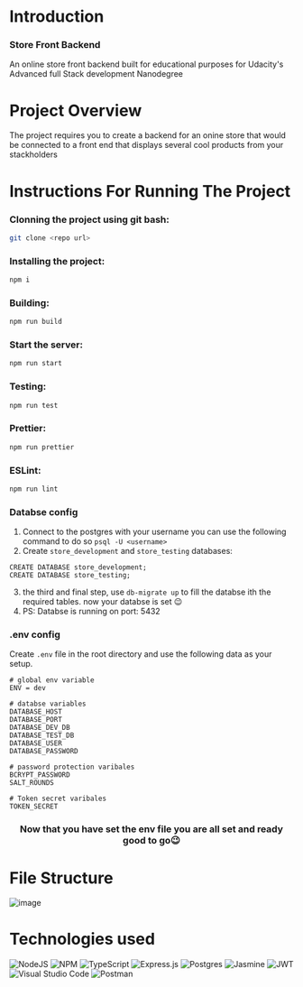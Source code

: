 <h1>Introduction</h1>
<h3>Store Front Backend</h3>
<p>An online store front backend built for educational purposes for Udacity's Advanced full Stack development Nanodegree</p>
<h1>Project Overview</h1>
<p>The project requires you to create a backend for an onine store that would be connected to a front end that displays several cool products from your stackholders</p>
<h1>Instructions For Running The Project</h1>

<h3>Clonning the project using git bash: </h3>

```bash
git clone <repo url>
```

<h3>Installing the project: </h3>

```bash
npm i
```

<h3>Building: </h3>

```bash
npm run build
```

<h3>Start the server: </h3>

```bash
npm run start
```

<h3>Testing: </h3>

```bash
npm run test
```

<h3>Prettier: </h3>

```bash
npm run prettier
```

<h3>ESLint: </h3>

```bash
npm run lint
```

<h3>Databse config </h3>

1. Connect to the postgres with your username you can use the following command to do so `psql -U <username>`
2. Create `store_development` and `store_testing` databases:

```
CREATE DATABASE store_development;
CREATE DATABASE store_testing;
```
3. the third and final step, use `db-migrate up` to fill the databse ith the required tables. now your databse is set 😉
4. PS: Databse is running on port: 5432 

<h3> .env config </h3>

Create `.env` file in the root directory and use the following data as your setup.

```
# global env variable
ENV = dev

# databse variables 
DATABASE_HOST
DATABASE_PORT
DATABASE_DEV_DB
DATABASE_TEST_DB
DATABASE_USER
DATABASE_PASSWORD

# password protection varibales  
BCRYPT_PASSWORD
SALT_ROUNDS

# Token secret varibales
TOKEN_SECRET
```
<h3 align="center">Now that you have set the env file you are all set and ready good to go😉</h3>

<h1>File Structure</h1>

![image](https://user-images.githubusercontent.com/53512084/218422994-90746bdd-f258-4a04-8680-364d0cc4f630.png)

<h1>Technologies used</h1>

![NodeJS](https://img.shields.io/badge/node.js-6DA55F?style=for-the-badge&logo=node.js&logoColor=white)
![NPM](https://img.shields.io/badge/NPM-%23000000.svg?style=for-the-badge&logo=npm&logoColor=white)
![TypeScript](https://img.shields.io/badge/typescript-%23007ACC.svg?style=for-the-badge&logo=typescript&logoColor=white)
![Express.js](https://img.shields.io/badge/express.js-%23404d59.svg?style=for-the-badge&logo=express&logoColor=%2361DAFB)
![Postgres](https://img.shields.io/badge/postgres-%23316192.svg?style=for-the-badge&logo=postgresql&logoColor=white)
![Jasmine](https://img.shields.io/badge/jasmine-%238A4182.svg?style=for-the-badge&logo=jasmine&logoColor=white)
![JWT](https://img.shields.io/badge/JWT-black?style=for-the-badge&logo=JSON%20web%20tokens)
![Visual Studio Code](https://img.shields.io/badge/Visual%20Studio%20Code-0078d7.svg?style=for-the-badge&logo=visual-studio-code&logoColor=white)
![Postman](https://img.shields.io/badge/Postman-FF6C37?style=for-the-badge&logo=postman&logoColor=white)
